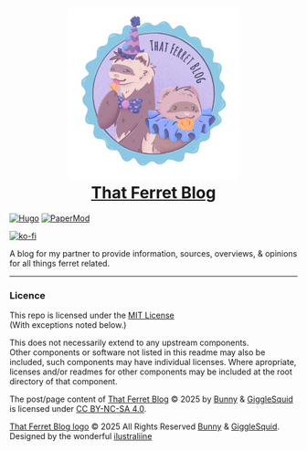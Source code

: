 <h1 align="center">
  <img src="static/thatferretblog-logo.png" width="300"/><br/>
  <a href=""https://thatferret.blog>That Ferret Blog</a>
</h1>

[![Hugo](https://img.shields.io/badge/built_with-hugo-cba6f7?style=for-the-badge&logo=hugo&logoColor=cba6f7&labelColor=363a4f)](https://gohugo.io)
[![PaperMod](https://img.shields.io/badge/adityatelange-hugo--PaperMod-cba6f7?style=for-the-badge&logo=hugo&logoColor=cba6f7&labelColor=363a4f)](https://github.com/adityatelange/hugo-PaperMod)

[![ko-fi](https://ko-fi.com/img/githubbutton_sm.svg)](https://ko-fi.com/W7W819HGZ7)

A blog for my partner to provide information, sources, overviews, & opinions for all things ferret related. 

---

### Licence

This repo is licensed under the [MIT License](LICENSE)<br>
(With exceptions noted below.)

This does not necessarily extend to any upstream components.<br>
Other components or software not listed in this readme may also be included, such components may have individual licenses.
Where apropriate, licenses and/or readmes for other components may be included at the root directory of that component.

The post/page content of [That Ferret Blog](https://thatferret.blog/) © 2025 by [Bunny](https://linktr.ee/thatbunny) & [GiggleSquid](https://github.com/GiggleSquid) is licensed under [CC BY-NC-SA 4.0](https://creativecommons.org/licenses/by-nc-sa/4.0/).

[That Ferret Blog logo](static/thatferretblog-logo.png) © 2025 All Rights Reserved [Bunny](https://linktr.ee/thatbunny) & [GiggleSquid](https://github.com/GiggleSquid).
Designed by the wonderful [ilustraliine](https://www.instagram.com/ilustraliine)
